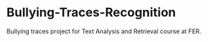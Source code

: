 # Bullying-Traces-Recognition
Bullying traces project for Text Analysis and Retrieval course at FER.

